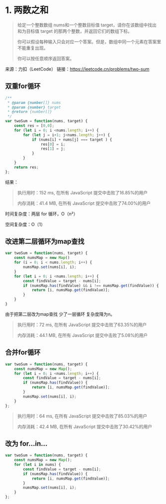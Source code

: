 # 1. 两数之和


> 给定一个整数数组 nums和一个整数目标值 target，请你在该数组中找出 和为目标值 target 的那两个整数，并返回它们的数组下标。
>
> 你可以假设每种输入只会对应一个答案。但是，数组中同一个元素在答案里不能重复出现。
>
> 你可以按任意顺序返回答案。

来源：力扣（LeetCode）
链接：https://leetcode.cn/problems/two-sum

## 双重for循环

```typescript
/**
 * @param {number[]} nums
 * @param {number} target
 * @return {number[]}
 */
var twoSum = function(nums, target) {
    const res = [0,0];
    for (let i = 0; i <nums.length; i++) {
        for (let j = i+1; j<nums.length; j++) {
            if (nums[i] + nums[j] === target ) {
                res[0] = i;
                res[1] = j;
            }
        }
    }
    return res;
};
```

结果： 

> 执行用时：152 ms, 在所有 JavaScript 提交中击败了16.85%的用户
>
> 内存消耗：41.4 MB, 在所有 JavaScript 提交中击败了74.00%的用户

时间复杂度：两层 for 循环，O（n²）

空间复杂度：O（1）

## 改进第二层循环为map查找

```ts
var twoSum = function(nums, target) {
    const numsMap = new Map()
    for (i = 0; i < nums.length; i++) {
        numsMap.set(nums[i], i);
    }
    for (let i = 0; i <nums.length; i++) {
        const findValue = target - nums[i];
        if (numsMap.has(findValue) && i !== numsMap.get(findValue)) {
            return [i, numsMap.get(findValue)];
        }
    }
}
```

由于把第二层改为map查找 少了一层循环 复杂度降为n。

> 执行用时：72 ms, 在所有 JavaScript 提交中击败了63.35%的用户
>
> 内存消耗：44.1 MB, 在所有 JavaScript 提交中击败了5.08%的用户

## 合并for循环

```ts
var twoSum = function(nums, target) {
    const numsMap = new Map();
    for (let i = 0; i <nums.length; i++) {
        const findValue = target - nums[i];
        if (numsMap.has(findValue)) {
            return [i, numsMap.get(findValue)];
        }
        numsMap.set(nums[i], i);
    }
};
```

> 执行用时：64 ms, 在所有 JavaScript 提交中击败了85.03%的用户
>
> 内存消耗：42.4 MB, 在所有 JavaScript 提交中击败了30.42%的用户

## 改为 for...in...

```ts
var twoSum = function(nums, target) {
    const numsMap = new Map();
    for (let i in nums) {
        const findValue = target - nums[i];
        if (numsMap.has(findValue)) {
            return [i, numsMap.get(findValue)];
        }
        numsMap.set(nums[i], i);
    }
};
```

